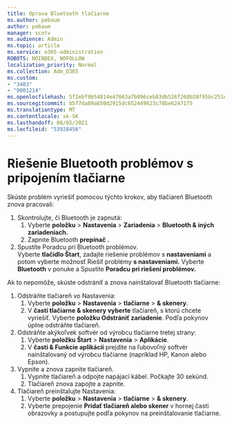 ```yaml
---
title: Oprava Bluetooth tlačiarne
ms.author: pebaum
author: pebaum
manager: scotv
ms.audience: Admin
ms.topic: article
ms.service: o365-administration
ROBOTS: NOINDEX, NOFOLLOW
localization_priority: Normal
ms.collection: Adm_O365
ms.custom:
- "3483"
- "9001214"
ms.openlocfilehash: 5f2ebf9b54814e47063a7b096ceb83db526f268b28f95bc251e31ac717fc6620
ms.sourcegitcommit: b5f7da89a650d2915dc652449623c78be6247175
ms.translationtype: MT
ms.contentlocale: sk-SK
ms.lasthandoff: 08/05/2021
ms.locfileid: "53928456"
---
```

# <a name="fix-bluetooth-printer-connection-issues"></a>Riešenie Bluetooth problémov s pripojením tlačiarne

Skúste problém vyriešiť pomocou týchto krokov, aby tlačiareň Bluetooth znova pracovali:


1. Skontrolujte, či Bluetooth je zapnutá:
    1. Vyberte **položku**  >  **Nastavenia**  >  **Zariadenia**  >  **Bluetooth & iných zariadeniach.**
    2. Zapnite Bluetooth **prepínač .**
2. Spustite Poradcu pri Bluetooth problémov. <br>
    Vyberte **tlačidlo Štart**, zadajte riešenie problémov s **nastaveniami** a potom vyberte možnosť Riešiť problémy **s nastaveniami.** Vyberte **Bluetooth** v ponuke a Spustite **Poradcu pri riešení problémov.**

Ak to nepomôže, skúste odstrániť a znova nainštalovať Bluetooth tlačiarne:

1. Odstráňte tlačiareň vo Nastavenia:
    1. Vyberte **položku**  >  **Nastavenia**  >  **tlačiarne**  >  **& skenery**.
    2. V **časti tlačiarne & skenery vyberte** tlačiareň, s ktorú chcete vyriešiť. Vyberte **položku Odstrániť zariadenie**. Podľa pokynov úplne odstráňte tlačiareň.
2. Odstráňte akýkoľvek softvér od výrobcu tlačiarne tretej strany:
    1. Vyberte **položku Štart**  >  **Nastavenia**  >  **Aplikácie**.
    2. V **časti & Funkcie aplikácií** prejdite na ľubovoľný softvér nainštalovaný od výrobcu tlačiarne (napríklad HP, Kanon alebo Epson).
3. Vypnite a znova zapnite tlačiareň.
   1. Vypnite tlačiareň a odpojte napájací kábel. Počkajte 30 sekúnd. 
   2. Tlačiareň znova zapojte a zapnite.
4. Tlačiareň preinštalujte Nastavenia:
    1. Vyberte **položku**  >  **Nastavenia**  >  **tlačiarne**  >  **& skenery**.
    2. Vyberte prepojenie **Pridať tlačiareň alebo skener** v hornej časti obrazovky a postupujte podľa pokynov na preinštalovanie tlačiarne.

